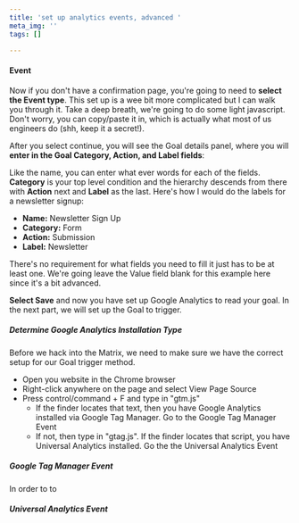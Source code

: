 ```yaml
---
title: 'set up analytics events, advanced '
meta_img: ''
tags: []

---
```

#### Event

Now if you don't have a confirmation page, you're going to need to **select the Event type**. This set up is a wee bit more complicated but I can walk you through it. Take a deep breath, we're going to do some light javascript. Don't worry, you can copy/paste it in, which is actually what most of us engineers do (shh, keep it a secret!).

After you select continue, you will see the Goal details panel, where you will **enter in the Goal Category, Action, and Label fields**:

Like the name, you can enter what ever words for each of the fields. **Category** is your top level condition and the hierarchy descends from there with **Action** next and **Label** as the last. Here's how I would do the labels for a newsletter signup:

* **Name:** Newsletter Sign Up
* **Category:** Form
* **Action:** Submission
* **Label:** Newsletter

There's no requirement for what fields you need to fill it just has to be at least one. We're going leave the Value field blank for this example here since it's a bit advanced.

**Select Save** and now you have set up Google Analytics to read your goal. In the next part, we will set up the Goal to trigger.

##### Determine Google Analytics Installation Type

Before we hack into the Matrix, we need to make sure we have the correct setup for our Goal trigger method.

* Open you website in the Chrome browser
* Right-click anywhere on the page and select View Page Source
* Press control/command + F and type in "gtm.js"
  * If the finder locates that text, then you have Google Analytics installed via Google Tag Manager. Go to the Google Tag Manager Event
  * If not, then type in "gtag.js". If the finder locates that script, you have Universal Analytics installed. Go the the Universal Analytics Event

##### Google Tag Manager Event

In order to to 

##### Universal Analytics Event